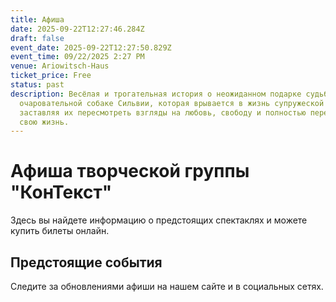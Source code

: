 ```yaml
---
title: Афиша
date: 2025-09-22T12:27:46.284Z
draft: false
event_date: 2025-09-22T12:27:50.829Z
event_time: 09/22/2025 2:27 PM
venue: Ariowitsch-Haus
ticket_price: Free
status: past
description: Весёлая и трогательная история о неожиданном подарке судьбы —
  очаровательной собаке Сильвии, которая врывается в жизнь супружеской пары,
  заставляя их пересмотреть взгляды на любовь, свободу и полностью переосмыслить
  свою жизнь.
---
```

# Афиша творческой группы "КонТекст"

Здесь вы найдете информацию о предстоящих спектаклях и можете купить билеты онлайн.

## Предстоящие события

Следите за обновлениями афиши на нашем сайте и в социальных сетях.